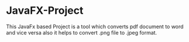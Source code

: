 # JavaFX-Project
This JavaFx based Project is a tool which converts pdf document to word and vice versa also it helps to convert .png file to .jpeg format.
